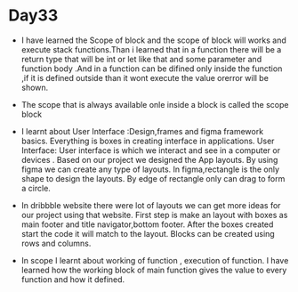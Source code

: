 # Day33

* I have learned the Scope of block  and the scope of block will works and execute stack functions.Than i learned that in a function there will be a return type that will be int or let like that and some parameter and function body .And in a function can be difined only inside the function ,if it is defined outside than it wont execute the value orerror will be shown.
* The scope that is always available onle inside a block is called the scope block
* I learnt about User Interface :Design,frames and figma framework basics. Everything is boxes in creating interface in applications.
User Interface: User interface is which we interact and see in a computer or devices . Based on our project we designed the App layouts. By using figma we can create any type of layouts. In figma,rectangle is the only shape to design the layouts. By edge of rectangle only can drag to form a circle.

* In dribbble website there were lot of layouts we can get more ideas for our project using that website. First step is make an layout with boxes as main footer and title navigator,bottom footer. After the boxes created start the code it will match to the layout. Blocks can be created using rows and columns.

* In scope I learnt about working of function , execution of function. I have learned how the working block of main function gives the value to every function and how it defined.
